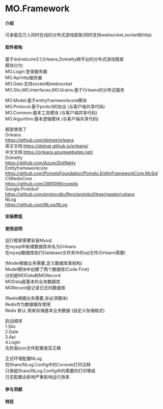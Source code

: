 # MO.Framework

#### 介绍
可承载百万人同时在线的分布式游戏框架(同时支持websocket,socket和http)  

#### 软件架构
基于dotnetcore3.1,Orleans,Dotnetty跨平台的分布式游戏框架  
模块分为:  
MO.Login:登录服务器  
MO.Api:http服务器  
MO.Gate:支持socket和websocket  
MO.Silo,MO.Interfaces,MO.Grains:基于Orleans的分布式服务  
  
MO.Model:基于entityframeworkcore模块  
MO.Protocol:基于proto3的协议  (与客户端共享代码)   
MO.Common:基本工具模块  (与客户端共享代码)  
MO.Algorithm:基本逻辑模块  (与客户端共享代码)  

框架使用了  
Orleans  
https://github.com/dotnet/orleans  
英文文档:https://dotnet.github.io/orleans/  
中文文档:https://orleans.azurewebsites.net/  
Dotnetty  
https://github.com/Azure/DotNetty  
Entityframeworkcore  
https://github.com/PomeloFoundation/Pomelo.EntityFrameworkCore.MySql  
CSRedisCore  
https://github.com/2881099/csredis  
Google.Protobuf  
https://github.com/protocolbuffers/protobuf/tree/master/csharp  
NLog  
https://github.com/NLog/NLog  
#### 安装教程


#### 使用说明
运行框架需要安装Mysql  
在mysql中新建数据库命名为Orleans  
在mysql数据库执行Database文件夹中的sql文件(Orleans需要)  

(Model根据业务需要,定义数据库表结构)  
Model模块中创建了两个数据库(Code First)  
分别是MOData和MORecord  
MOData是基本的业务数据库  
MORecord是记录日志的数据库  

(Redis根据业务需要,非必须模块)  
Redis作为数据缓存使用  
Redis 默认 用来存储基本业务数据  (自定义存储格式)


启动顺序  
1.Silo  
2.Gate  
3.Api  
4.Login  
先检查json文件配置是否正确  

正式环境配置NLog  
将Share/NLog.Config中的Console打印注释  
只保留Share/NLog.Config中的需要的打印等级  
日志配置会影响严重影响运行效率  

#### 参与贡献



#### 特技

